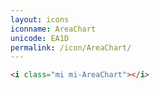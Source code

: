 ```yaml
---
layout: icons
iconname: AreaChart
unicode: EA1D
permalink: /icon/AreaChart/
---
```


``` html
<i class="mi mi-AreaChart"></i>
```
